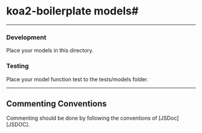 
# koa2-boilerplate models#

***
### Development ###

Place your models in this directory.

### Testing ###

Place your model function test to the tests/models folder.

***
## Commenting Conventions ##

Commenting should be done by following the conventions of [JSDoc][JSDOC]. 